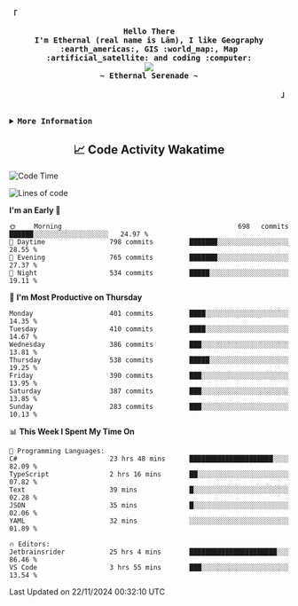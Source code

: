 <!-- Ethernal GitHub Profile -->
<div align="justify">

<!-- Profile -->
<p align="left"><strong><samp>「</samp></strong></p>
  <p align="center">
    <samp>
      <b>
        Hello There
      <br>
        I'm Ethernal (real name is Lâm), I like Geography :earth_americas:, GIS :world_map:, Map :artificial_satellite: and coding :computer:
      </b>
      <br>
        <image src="https://readme-typing-svg.herokuapp.com?font=Iosevka&size=16&color=6791c9&center=true&width=410&height=45&lines=Making%20world%20better%20by%20coding.">
      <br>
      <b>
        ~ Ethernal Serenade ~
      </b>
    </samp>
  </p>
<p align="right"><strong><samp>」</samp></strong></p>

<br>

<details>
<summary><samp><b>More Information</b></samp></summary>

<h2></h2><br>

<!-- Contact Me -->
<p align="center">
  <samp>
    [<a href="https://www.facebook.com/bavuongdaradi.3990">facebook</a>]
    [<a href="mailto:nguyenduclam0605@gmail.com">gmail</a>]
  </samp>
</p>

<h2></h2><br>

<!-- Profile Views Badge -->
<p align="center">
  <samp>
  <a href="#--------">
    <img src="https://komarev.com/ghpvc/?username=ethernal-serenade&label=Profile+Views&color=grey" alt="profile views" /> 
  </a>
  </samp>
</p>

<!-- Github Trophy -->
<div align="center">
  <table>
    <tr>
      <td><a href="#--------"><img align="center" alt="GitHub Trophy" src="https://github-trophies.vercel.app/?username=ethernal-serenade&rank=SECRET,SSS,SS,S,AAA,AA,A&row=2&column=3&margin-w=15&margin-h=15&no-frame=true&theme=nord"></a></td>
    </tr>
  </table>
</div>

<!-- Github Stats -->
<div align="center">
  <table>
    <tr>
      <td><a href="#--------"><img height="137px" align="center" alt="GitHub Stats" src="https://github-readme-stats.vercel.app/api?username=ethernal-serenade&count_private=true&show_icons=true&include_all_commits=true&line_height=21&hide_border=true&theme=nord"/></a></td>
      <td><a href="#--------"><img height="137px" align="center" alt="Top Language" src="https://github-readme-stats.vercel.app/api/top-langs/?username=ethernal-serenade&layout=compact&line_height=21&hide_border=true&theme=nord"/></a></td>
    </tr>
	<tr>
	  <td colspan="2" align="center"><a href="#--------"><img alt="GitHub Streak" src="https://github-readme-streak-stats.herokuapp.com/?user=Ethernal-Serenade&theme=algolia"></a></td>
	</tr>
  </table>
</div>
</details>

<h2 align='center'> 📈 Code Activity Wakatime </h2>

<!--START_SECTION:waka-->
![Code Time](http://img.shields.io/badge/Code%20Time-686%20hrs%2053%20mins-blue)

![Lines of code](https://img.shields.io/badge/From%20Hello%20World%20I%27ve%20Written-13.8%20million%20lines%20of%20code-blue)

**I'm an Early 🐤** 

```text
🌞 Morning                698 commits         ██████░░░░░░░░░░░░░░░░░░░   24.97 % 
🌆 Daytime                798 commits         ███████░░░░░░░░░░░░░░░░░░   28.55 % 
🌃 Evening                765 commits         ███████░░░░░░░░░░░░░░░░░░   27.37 % 
🌙 Night                  534 commits         █████░░░░░░░░░░░░░░░░░░░░   19.11 % 
```
📅 **I'm Most Productive on Thursday** 

```text
Monday                   401 commits         ████░░░░░░░░░░░░░░░░░░░░░   14.35 % 
Tuesday                  410 commits         ████░░░░░░░░░░░░░░░░░░░░░   14.67 % 
Wednesday                386 commits         ███░░░░░░░░░░░░░░░░░░░░░░   13.81 % 
Thursday                 538 commits         █████░░░░░░░░░░░░░░░░░░░░   19.25 % 
Friday                   390 commits         ███░░░░░░░░░░░░░░░░░░░░░░   13.95 % 
Saturday                 387 commits         ███░░░░░░░░░░░░░░░░░░░░░░   13.85 % 
Sunday                   283 commits         ███░░░░░░░░░░░░░░░░░░░░░░   10.13 % 
```


📊 **This Week I Spent My Time On** 

```text
💬 Programming Languages: 
C#                       23 hrs 48 mins      █████████████████████░░░░   82.09 % 
TypeScript               2 hrs 16 mins       ██░░░░░░░░░░░░░░░░░░░░░░░   07.82 % 
Text                     39 mins             █░░░░░░░░░░░░░░░░░░░░░░░░   02.28 % 
JSON                     35 mins             █░░░░░░░░░░░░░░░░░░░░░░░░   02.06 % 
YAML                     32 mins             ░░░░░░░░░░░░░░░░░░░░░░░░░   01.89 % 

🔥 Editors: 
Jetbrainsrider           25 hrs 4 mins       ██████████████████████░░░   86.46 % 
VS Code                  3 hrs 55 mins       ███░░░░░░░░░░░░░░░░░░░░░░   13.54 % 
```


 Last Updated on 22/11/2024 00:32:10 UTC
<!--END_SECTION:waka-->
